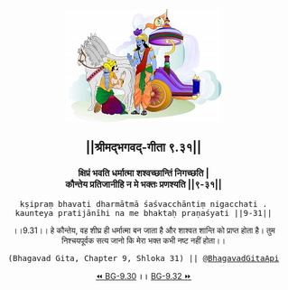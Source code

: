 <center><img src="../../asset/BG.png" alt="#API #bhagavadgitaapi #slok #nodejs #js #api #gitaapi #krishna #hinduism #vedic #ISKCON #shreemadbhagavadgita #technology"/>
<h2>||श्रीमद्‍भगवद्‍-गीता ९.३१||</h2>
<h3>क्षिप्रं भवति धर्मात्मा शश्वच्छान्तिं निगच्छति |<br/>कौन्तेय प्रतिजानीहि न मे भक्तः प्रणश्यति ||९-३१||</h3>
<pre>kṣipraṃ bhavati dharmātmā śaśvacchāntiṃ nigacchati .<br/>kaunteya pratijānīhi na me bhaktaḥ praṇaśyati ||9-31||</pre>
<p>।।9.31।। हे कौन्तेय, वह शीघ्र ही धर्मात्मा बन जाता है और शाश्वत शान्ति को प्राप्त होता है। तुम निश्चयपूर्वक सत्य जानो कि मेरा भक्त कभी नष्ट नहीं होता।।</p>
<pre>(Bhagavad Gita, Chapter 9, Shloka 31) || <a href="https://twitter.com/bhagavadgitaapi">@BhagavadGitaApi</a></pre><a href="../../9/30">⏪  BG-9.30</a><b>        ।।        </b><a href="../../9/32">BG-9.32  ⏩</a></center></center>